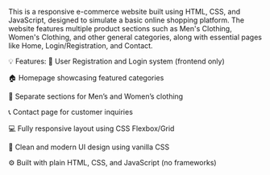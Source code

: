 This is a responsive e-commerce website built using HTML, CSS, and JavaScript, designed to simulate a basic online shopping platform. The website features multiple product sections such as Men's Clothing, Women's Clothing, and other general categories, along with essential pages like Home, Login/Registration, and Contact.

💡 Features:
🔐 User Registration and Login system (frontend only)

🏠 Homepage showcasing featured categories

🧥 Separate sections for Men’s and Women’s clothing

📞 Contact page for customer inquiries

💻 Fully responsive layout using CSS Flexbox/Grid

🎨 Clean and modern UI design using vanilla CSS

⚙️ Built with plain HTML, CSS, and JavaScript (no frameworks)
